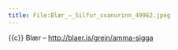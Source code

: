 ```yaml
---
title: File:Blær_–_Silfur_svanurinn_49962.jpeg
---
```


{{c}} Blær – http://blaer.is/grein/amma-sigga

